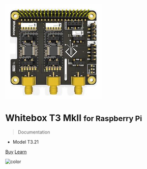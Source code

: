 ![logo](_media/whitebox-t3.jpg)

# Whitebox T3 MkII <small>for Raspberry Pi</small>

> Documentation

* Model T3.21

[Buy](https://www.whiteboxes.ch/shop/whitebox-t3-for-raspberry-pi/)
[Learn](#introduction)


<!-- background color -->

![color](#ffffff)
